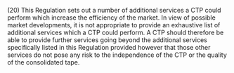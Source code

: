 (20) This Regulation sets out a number of additional services a CTP could perform which increase the efficiency of the market. In view of possible market developments, it is not appropriate to provide an exhaustive list of additional services which a CTP could perform. A CTP should therefore be able to provide further services going beyond the additional services specifically listed in this Regulation provided however that those other services do not pose any risk to the independence of the CTP or the quality of the consolidated tape.